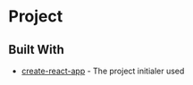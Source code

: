 # Project 

## Built With

- [create-react-app](https://create-react-app.dev/) - The project initialer used
